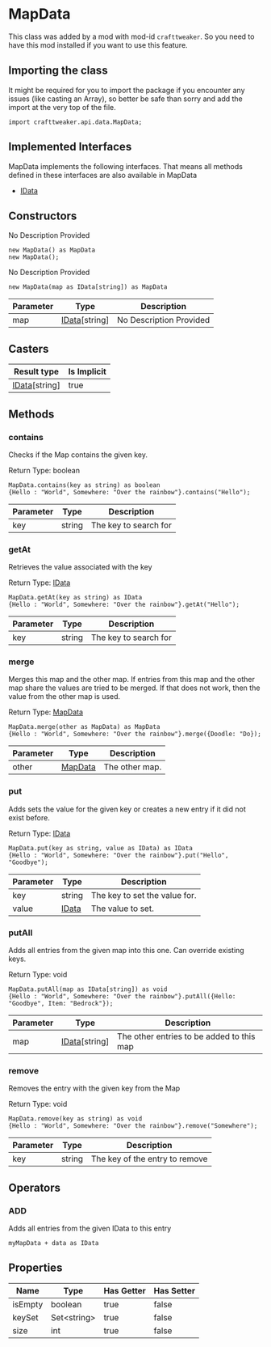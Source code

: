 # MapData



This class was added by a mod with mod-id `crafttweaker`. So you need to have this mod installed if you want to use this feature.

## Importing the class

It might be required for you to import the package if you encounter any issues (like casting an Array), so better be safe than sorry and add the import at the very top of the file.
```zenscript
import crafttweaker.api.data.MapData;
```


## Implemented Interfaces
MapData implements the following interfaces. That means all methods defined in these interfaces are also available in MapData

- [IData](/vanilla/api/data/IData)
## Constructors

No Description Provided
```zenscript
new MapData() as MapData
new MapData();
```
No Description Provided
```zenscript
new MapData(map as IData[string]) as MapData
```
| Parameter | Type | Description |
|-----------|------|-------------|
| map | [IData](/vanilla/api/data/IData)[string] | No Description Provided |


## Casters

| Result type | Is Implicit |
|-------------|-------------|
| [IData](/vanilla/api/data/IData)[string] | true |

## Methods

### contains

Checks if the Map contains the given key.

Return Type: boolean

```zenscript
MapData.contains(key as string) as boolean
{Hello : "World", Somewhere: "Over the rainbow"}.contains("Hello");
```
| Parameter | Type | Description |
|-----------|------|-------------|
| key | string | The key to search for |

### getAt

Retrieves the value associated with the key

Return Type: [IData](/vanilla/api/data/IData)

```zenscript
MapData.getAt(key as string) as IData
{Hello : "World", Somewhere: "Over the rainbow"}.getAt("Hello");
```
| Parameter | Type | Description |
|-----------|------|-------------|
| key | string | The key to search for |

### merge

Merges this map and the other map.
 If entries from this map and the other map share the values are tried to be merged.
 If that does not work, then the value from the other map is used.

Return Type: [MapData](/vanilla/api/data/MapData)

```zenscript
MapData.merge(other as MapData) as MapData
{Hello : "World", Somewhere: "Over the rainbow"}.merge({Doodle: "Do});
```
| Parameter | Type | Description |
|-----------|------|-------------|
| other | [MapData](/vanilla/api/data/MapData) | The other map. |

### put

Adds sets the value for the given key or creates a new entry if it did not exist before.

Return Type: [IData](/vanilla/api/data/IData)

```zenscript
MapData.put(key as string, value as IData) as IData
{Hello : "World", Somewhere: "Over the rainbow"}.put("Hello", "Goodbye");
```
| Parameter | Type | Description |
|-----------|------|-------------|
| key | string | The key to set the value for. |
| value | [IData](/vanilla/api/data/IData) | The value to set. |

### putAll

Adds all entries from the given map into this one.
 Can override existing keys.

Return Type: void

```zenscript
MapData.putAll(map as IData[string]) as void
{Hello : "World", Somewhere: "Over the rainbow"}.putAll({Hello: "Goodbye", Item: "Bedrock"});
```
| Parameter | Type | Description |
|-----------|------|-------------|
| map | [IData](/vanilla/api/data/IData)[string] | The other entries to be added to this map |

### remove

Removes the entry with the given key from the Map

Return Type: void

```zenscript
MapData.remove(key as string) as void
{Hello : "World", Somewhere: "Over the rainbow"}.remove("Somewhere");
```
| Parameter | Type | Description |
|-----------|------|-------------|
| key | string | The key of the entry to remove |


## Operators

### ADD

Adds all entries from the given IData to this entry

```zenscript
myMapData + data as IData
```



## Properties

| Name | Type | Has Getter | Has Setter |
|------|------|------------|------------|
| isEmpty | boolean | true | false |
| keySet | Set&lt;string&gt; | true | false |
| size | int | true | false |

